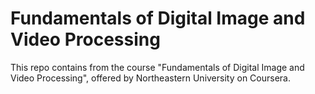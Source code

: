 # Fundamentals of Digital Image and Video Processing
This repo contains from the course "Fundamentals of Digital Image and Video Processing", offered by Northeastern University on Coursera.

 
